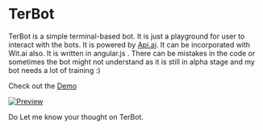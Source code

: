 # TerBot

TerBot is a simple terminal-based bot. It is just a playground for user to interact with the bots.
It is powered by [Api.ai](http://api.ai). It can be incorporated with Wit.ai also. It is written in angular.js .
There can be mistakes in the code or sometimes the bot might not understand as it is still in alpha stage and my bot needs a lot of training :)

Check out the [Demo](http://ashwinkshenoy.github.io/bot)

[![Preview](http://i.imgur.com/21ycifP.png)](https://ashwinshenoy.com/bot)

Do Let me know your thought on TerBot.
